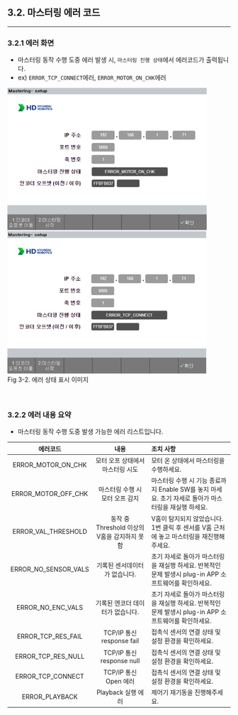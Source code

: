 ## 3.2. 마스터링 에러 코드
---
### 3.2.1 에러 화면
- 마스터링 동작 수행 도중 에러 발생 시, `마스터링 진행 상태`에서 에러코드가 출력됩니다.
- ex) `ERROR_TCP_CONNECT`에러, `ERROR_MOTOR_ON_CHK`에러

<div>
<img src="../_assets/15_err_motor_on_kor.PNG" height="320vh">
<img src="../_assets/16_err_tcp_connect_kor.PNG" height="320vh"><br>
Fig 3-2. 에러 상태 표시 이미지 </div>

<br>
<br>

### 3.2.2 에러 내용 요약
- 마스터링 동작 수행 도중 발생 가능한 에러 리스트입니다.

|에러코드|내용|조치 사항|
|:---:|:---:|:---|
|ERROR_MOTOR_ON_CHK|모터 오프 상태에서 마스터링 시도|모터 온 상태에서 마스터링을 수행하세요.|
|ERROR_MOTOR_OFF_CHK|마스터링 수행 시 모터 오프 감지| 마스터링 수행 시 기능 종료까지 Enable SW를 놓지 마세요. 초기 자세로 돌아가 마스터링을 재실행 하세요.|
|ERROR_VAL_THRESHOLD|동작 중 Threshold 이상의 V홈을 감지하지 못함|V홈이 탐지되지 않았습니다. 1번 클릭 후 센서를 V홈 근처에 놓고 마스터링을 재진행해주세요.|
|ERROR_NO_SENSOR_VALS|기록된 센서데이터가 없습니다.|초기 자세로 돌아가 마스터링을 재실행 하세요. 반복적인 문제 발생시 plug-in APP 소프트웨어를 확인하세요.|
|ERROR_NO_ENC_VALS|기록된 엔코더 데이터가 없습니다.|초기 자세로 돌아가 마스터링을 재실행 하세요. 반복적인 문제 발생시 plug-in APP 소프트웨어를 확인하세요.|
|ERROR_TCP_RES_FAIL| TCP/IP 통신 response fail | 접촉식 센서의 연결 상태 및 설정 환경을 확인하세요. |
|ERROR_TCP_RES_NULL| TCP/IP 통신 response null | 접촉식 센서의 연결 상태 및 설정 환경을 확인하세요.|
|ERROR_TCP_CONNECT | TCP/IP 통신 Open 에러 | 접촉식 센서의 연결 상태 및 설정 환경을 확인하세요. |
|ERROR_PLAYBACK | Playback 실행 에러 | 제어기 재기동을 진행해주세요. |

